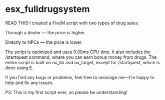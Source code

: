 # esx_fulldrugsystem
READ THIS
I created a FiveM script with two types of drug sales:

Through a dealer — the price is higher.

Directly to NPCs — the price is lower.

The script is optimized and uses 0.00ms CPU time. It also includes the /startquest command, where you can earn bonus money from drugs. The entire script is built on ox_lib and ox_target, except for /startquest, which is done using E.

If you find any bugs or problems, feel free to message me—I’m happy to help and fix any issues.

PS: This is my first script ever, so please be understanding!
